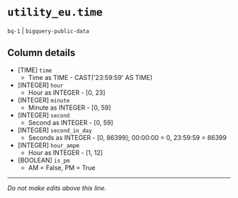 # `utility_eu.time`
`bq-1` | `bigquery-public-data`

## Column details
* [TIME]      `time`
  - Time as TIME - CAST('23:59:59' AS TIME)
* [INTEGER]   `hour`
  - Hour as INTEGER - [0, 23]
* [INTEGER]   `minute`
  - Minute as INTEGER - [0, 59]
* [INTEGER]   `second`
  - Second as INTEGER - [0, 59]
* [INTEGER]   `second_in_day`
  - Seconds as INTEGER - [0, 86399]; 00:00:00 = 0, 23:59:59 = 86399
* [INTEGER]   `hour_ampm`
  - Hour as INTEGER - [1, 12]
* [BOOLEAN]   `is_pm`
  - AM = False, PM = True

-------------------------------------------------------------------------------
*Do not make edits above this line.*
